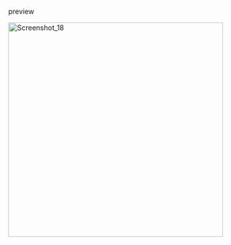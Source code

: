 preview

<img width="434" alt="Screenshot_18" src="https://github.com/user-attachments/assets/2daa74e1-4b02-41ec-aae6-11e8359e4d1a" />
